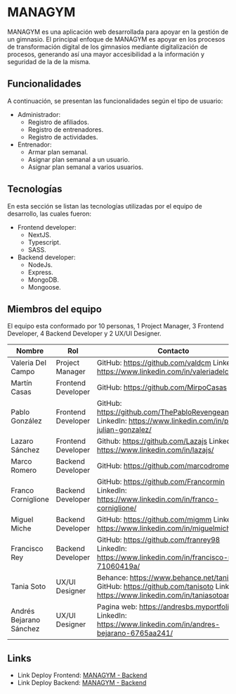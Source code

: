 #  MANAGYM

MANAGYM es una aplicación web desarrollada para apoyar en la gestión de un gimnasio. El principal enfoque de MANAGYM es apoyar en los procesos de transformación digital de los gimnasios mediante digitalización de procesos, generando así una mayor accesibilidad a la información y seguridad de la de la misma.

## Funcionalidades 
A continuación, se presentan las funcionalidades según el tipo de usuario:

+ Administrador:
	+ Registro de afiliados.
	+ Registro de entrenadores.
	+ Registro de actividades.
+ Entrenador:
	+ Armar plan semanal.
	+ Asignar plan semanal a un usuario.
	+ Asignar plan semanal a varios usuarios.

## Tecnologías
En esta sección se listan las tecnologías utilizadas por el equipo de desarrollo, las cuales fueron:
+ Frontend developer:
	+ NextJS.
	+ Typescript.
	+ SASS.
+ Backend developer:
	+ NodeJs.
	+ Express.
	+ MongoDB.
	+ Mongoose.

## Miembros del equipo
El equipo esta conformado por 10 personas, 1 Project Manager, 3 Frontend Developer, 4 Backend Developer y 2 UX/UI Designer.

| Nombre | Rol  | Contacto  |
| ------------ | ------------ | ------------ |
| Valeria Del Campo  | Project Manager  | GitHub: https://github.com/valdcm LinkedIn: https://www.linkedin.com/in/valeriadelcampo/  |
| Martín Casas  | Frontend Developer  | GitHub: https://github.com/MirpoCasas |
| Pablo González  | Frontend Developer  | GitHub: https://github.com/ThePabloRevengeance LinkedIn: https://www.linkedin.com/in/pablo-julian-gonzalez/  |
| Lazaro Sánchez  | Frontend Developer  | Github: https://github.com/Lazajs LinkedIn: https://www.linkedin.com/in/lazajs/  |
| Marco Romero  | Backend Developer  | GitHub: https://github.com/marcodromero  |
| Franco Corniglione  | Backend Developer  | GitHub: https://github.com/Francormin LinkedIn: https://www.linkedin.com/in/franco-corniglione/  |
| Miguel Miche  | Backend Developer  | GitHub: https://github.com/migmm LinkedIn: https://www.linkedin.com/in/miguelmiche/  |
| Francisco Rey  | Backend Developer  | GitHub: https://github.com/franrey98 LinkedIn: https://www.linkedin.com/in/francisco-rey-71060419a/  |
| Tania Soto  | UX/UI Designer  | Behance: https://www.behance.net/tanisoto GitHub: https://github.com/tanisoto LinkedIn: https://www.linkedin.com/in/taniasotoarq  |
| Andrés Bejarano Sánchez  | UX/UI Designer | Pagina web: https://andresbs.myportfolio.com LinkedIn: https://www.linkedin.com/in/andres-bejarano-6765aa241/  |


## Links
+ Link Deploy Frontend: [MANAGYM - Backend](https://managym.vercel.app/ "MANAGYM - Frontend")
+ Link Deploy Backend: [MANAGYM - Backend](https://managym.cyclic.app/ "MANAGYM - Backend")

